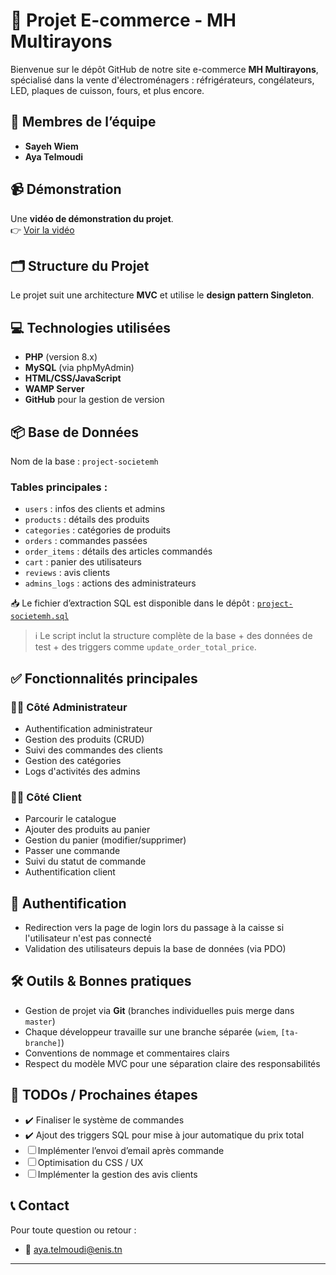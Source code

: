 # 🛒 Projet E-commerce - MH Multirayons

Bienvenue sur le dépôt GitHub de notre site e-commerce **MH Multirayons**, spécialisé dans la vente d'électroménagers : réfrigérateurs, congélateurs, LED, plaques de cuisson, fours, et plus encore.

## 👥 Membres de l’équipe

- **Sayeh Wiem**
- **Aya Telmoudi**

## 📹 Démonstration

Une **vidéo de démonstration du projet**.  
👉 [Voir la vidéo](https://drive.google.com/file/d/1TYD_i2s6OmA-DoGxmwHc9e68P7wXjM6P/view?usp=drive_link)

## 🗂️ Structure du Projet

Le projet suit une architecture **MVC** et utilise le **design pattern Singleton**.


## 💻 Technologies utilisées

- **PHP** (version 8.x)
- **MySQL** (via phpMyAdmin)
- **HTML/CSS/JavaScript**
- **WAMP Server**
- **GitHub** pour la gestion de version

## 📦 Base de Données

Nom de la base : `project-societemh`

### Tables principales :

- `users` : infos des clients et admins
- `products` : détails des produits
- `categories` : catégories de produits
- `orders` : commandes passées
- `order_items` : détails des articles commandés
- `cart` : panier des utilisateurs
- `reviews` : avis clients
- `admins_logs` : actions des administrateurs

📥 Le fichier d’extraction SQL est disponible dans le dépôt : [`project-societemh.sql`](./project-societemh.sql)

> ℹ️ Le script inclut la structure complète de la base + des données de test + des triggers comme `update_order_total_price`.

## ✅ Fonctionnalités principales

### 👨‍💻 Côté Administrateur
- Authentification administrateur
- Gestion des produits (CRUD)
- Suivi des commandes des clients
- Gestion des catégories
- Logs d'activités des admins

### 🧑‍💼 Côté Client
- Parcourir le catalogue
- Ajouter des produits au panier
- Gestion du panier (modifier/supprimer)
- Passer une commande
- Suivi du statut de commande
- Authentification client

## 🔐 Authentification
- Redirection vers la page de login lors du passage à la caisse si l'utilisateur n'est pas connecté
- Validation des utilisateurs depuis la base de données (via PDO)

## 🛠️ Outils & Bonnes pratiques

- Gestion de projet via **Git** (branches individuelles puis merge dans `master`)
- Chaque développeur travaille sur une branche séparée (`wiem`, `[ta-branche]`)
- Conventions de nommage et commentaires clairs
- Respect du modèle MVC pour une séparation claire des responsabilités

## 📌 TODOs / Prochaines étapes

- ✔️ Finaliser le système de commandes
- ✔️ Ajout des triggers SQL pour mise à jour automatique du prix total
- ☐ Implémenter l’envoi d’email après commande
- ☐ Optimisation du CSS / UX
- ☐ Implémenter la gestion des avis clients


## 📞 Contact

Pour toute question ou retour :

- 📧 [aya.telmoudi@enis.tn](mailto:votre.email@example.com)

---

